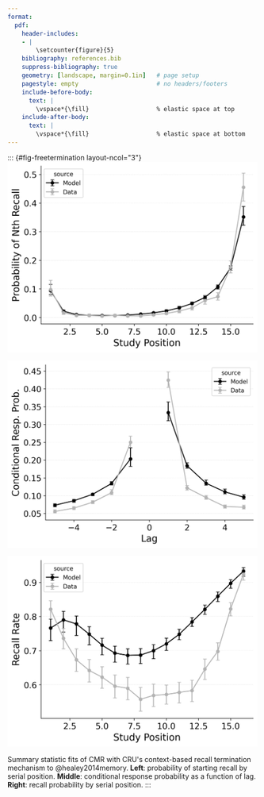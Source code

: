 ```yaml
---
format:
  pdf:
    header-includes:
    - |
        \setcounter{figure}{5}
    bibliography: references.bib
    suppress-bibliography: true
    geometry: [landscape, margin=0.1in]   # page setup
    pagestyle: empty                      # no headers/footers
    include-before-body:
      text: |
        \vspace*{\fill}                   % elastic space at top
    include-after-body:
      text: |
        \vspace*{\fill}                   % elastic space at bottom
---
```


::: {#fig-freetermination layout-ncol="3"}
![](../cru_to_cmr/figures/bw_HealeyKahana2014_CRU_with_Feature-to-Context__Pre-Expt__Primacy_StartDrift__and_ContextTerm_Fitting_pnr.png)

![](../cru_to_cmr/figures/bw_HealeyKahana2014_CRU_with_Feature-to-Context__Pre-Expt__Primacy_StartDrift__and_ContextTerm_Fitting_crp.png)

![](../cru_to_cmr/figures/bw_HealeyKahana2014_CRU_with_Feature-to-Context__Pre-Expt__Primacy_StartDrift__and_ContextTerm_Fitting_spc.png)

Summary statistic fits of CMR with CRU's context-based recall termination mechanism to @healey2014memory.
**Left**: probability of starting recall by serial position.
**Middle**: conditional response probability as a function of lag.
**Right**: recall probability by serial position.
:::

<!-- **Alt Text**.
Three side-by-side line plots compare a CMR model that uses CRU's context-based stopping rule (black) with empirical free-recall data from @healey2014memory (gray). Left panel: probability that each study position is produced as the N-th recall; both model and data rise steeply at the end of the list, though the model sits slightly higher at the final positions. Middle panel: lag-conditional response probability, showing a forward-skewed peak at +1; the model captures the overall shape but undershoots the sharpness of the +1 jump. Right panel: overall recall rate by study position; both traces form a shallow "U", but the model overestimates mid-list recall and underestimates the depth of the primacy dip. -->
